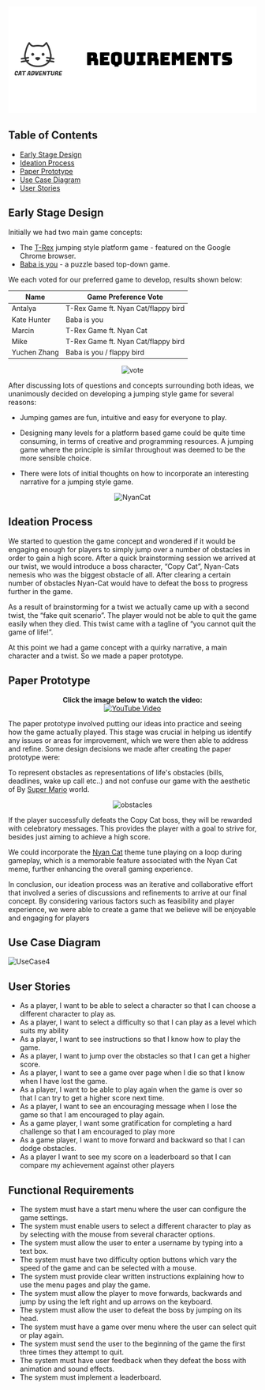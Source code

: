 <p align="center">
  <img src="Images/requirements.png" alt="logo-black">
</p>


## Table of Contents
- [Early Stage Design](#early-stage-design)
- [Ideation Process](#ideation-process)
- [Paper Prototype](#paper-prototype)
- [Use Case Diagram](#use-case-diagram)
- [User Stories](#user-stories)


## Early Stage Design

Initially we had two main game concepts: 
- The [T-Rex](https://trex-runner.com/) jumping style platform game - featured on the Google Chrome browser.
- [Baba is you](https://hempuli.com/baba/) - a puzzle based top-down game. 

We each voted for our preferred game to develop, results shown below:

| Name         |  Game Preference Vote                |
|--------------|--------------------------------------|
| Antalya      |  T-Rex Game ft. Nyan Cat/flappy bird | 
| Kate Hunter  |  Baba is you                         |
| Marcin       |  T-Rex Game ft. Nyan Cat             |
| Mike         |  T-Rex Game ft. Nyan Cat/flappy bird | 
| Yuchen Zhang |  Baba is you / flappy bird           |


<p align="center">
  <img src="https://user-images.githubusercontent.com/115186584/235328780-e6b4d990-9d99-4933-88c1-7d560c1ea335.gif" alt="vote">
</p>



After discussing lots of questions and concepts surrounding both ideas, we unanimously decided on developing a jumping style game for several reasons: 

- Jumping games are fun, intuitive and easy for everyone to play.

- Designing many levels for a platform based game could be quite time consuming, in terms of creative and programming resources. A jumping game where the principle is similar throughout was deemed to be the more sensible choice.

- There were lots of initial thoughts on how to incorporate an interesting narrative for a jumping style game.

<p align="center">
<img src="https://user-images.githubusercontent.com/115186584/235324060-93feb3e8-a606-4667-86dd-27eac69f9e85.gif" alt="NyanCat">
</p>


## Ideation Process
We started to question the game concept and wondered if it would be engaging enough for players to simply jump over a number of obstacles in order to gain a high score. After a quick brainstorming session we arrived at our twist, we would introduce a boss character, “Copy Cat”, Nyan-Cats nemesis who was the biggest obstacle of all. After clearing a certain number of obstacles Nyan-Cat would have to defeat the boss to progress further in the game.

As a result of brainstorming for a twist we actually came up with a second twist, the “fake quit scenario”. The player would not be able to quit the game easily when they died. This twist came with a tagline of “you cannot quit the game of life!”.

At this point we had a game concept with a quirky narrative, a main character and a twist. So we made a paper prototype.


## Paper Prototype

<p align="center">
  <b>Click the image below to watch the video:</b><br>
  <a href="https://www.youtube.com/watch?v=H8TkaA0i4RQ">
    <img src="https://img.youtube.com/vi/H8TkaA0i4RQ/0.jpg" alt="YouTube Video">
  </a>
</p>

The paper prototype involved putting our ideas into practice and seeing how the game actually played. This stage was crucial in helping us identify any issues or areas for improvement, which we were then able to address and refine. Some design decisions we made after creating the paper prototype were:

To represent obstacles as representations of life's obstacles (bills, deadlines, wake up call etc..) and not confuse our game with the aesthetic of By [Super Mario](https://mario.nintendo.com/) world.

<div align="center">

![obstacles](https://user-images.githubusercontent.com/115186584/234699042-85274579-3e91-49ca-a159-88e5e6103487.gif)

</div>

If the player successfully defeats the Copy Cat boss, they will be rewarded with celebratory messages. This provides the player with a goal to strive for, besides just aiming to achieve a high score.

We could incorporate the [Nyan Cat](https://play.google.com/store/apps/details?id=com.istomgames.engine&hl=en&gl=US&pli=1) theme tune playing on a loop during gameplay, which is a memorable feature associated with the Nyan Cat meme, further enhancing the overall gaming experience.

In conclusion, our ideation process was an iterative and collaborative effort that involved a series of discussions and refinements to arrive at our final concept. By considering various factors such as feasibility and player experience, we were able to create a game that we believe will be enjoyable and engaging for players


## Use Case Diagram

![UseCase4](https://user-images.githubusercontent.com/115186584/234690970-902fc3c5-fa82-404a-8788-e5ccccc5ef87.png)

## User Stories
- As a player, I want to be able to select a character so that I can choose a different character to play as.
- As a player, I want to select a difficulty so that I can play as a level which suits my ability
- As a player, I want to see instructions so that I  know how to play the game.
- As a player, I want to jump over the obstacles so that I can get a higher score.
- As a player, I want to see a game over page when I die so that I know when I have lost the game.
- As a player, I want to be able to play again when the game is over so that I can try to get a higher score next time.
- As a player, I want to see an encouraging message when I lose the game so that I am encouraged to play again.
- As a game player, I want some gratification for completing a hard challenge so that I am encouraged to play more
- As a game player, I want to move forward and backward so that I can dodge obstacles.
- As a player I want to see my score on a leaderboard so that I can compare my achievement against other players

## Functional Requirements
- The system must have a start menu where the user can configure the game settings.
- The system must enable users to select a different character to play as by selecting with the mouse from several character options.
- The system must allow the user to enter a username by typing into a text box.
- The system must have two difficulty option buttons which vary the speed of the game and can be selected with a mouse.
- The system must provide clear written instructions explaining how to use the menu pages and play the game.
- The system must allow the player to move forwards, backwards and jump by using the left right and up arrows on the keyboard.
- The system must allow the user to defeat the boss by jumping on its head.
- The system must have a game over menu where the user can select quit or play again.
- The system must send the user to the beginning of the game the first three times they attempt to quit.
- The system must have user feedback when they defeat the boss with animation and sound effects.
- The system must implement a leaderboard.


